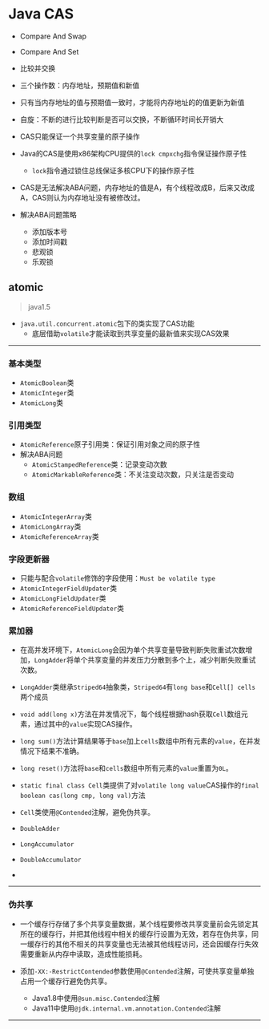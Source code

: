 # Java CAS

- Compare And Swap
- Compare And Set


- 比较并交换
- 三个操作数：内存地址，预期值和新值
- 只有当内存地址的值与预期值一致时，才能将内存地址的的值更新为新值
- 自旋：不断的进行比较判断是否可以交换，不断循环时间长开销大
- CAS只能保证一个共享变量的原子操作


- Java的CAS是使用x86架构CPU提供的`lock cmpxchg`指令保证操作原子性
    - `lock`指令通过锁住总线保证多核CPU下的操作原子性

- CAS是无法解决ABA问题，内存地址的值是A，有个线程改成B，后来又改成A，CAS则认为内存地址没有被修改过。
- 解决ABA问题策略
    - 添加版本号
    - 添加时间戳
    - 悲观锁
    - 乐观锁


## atomic
>java1.5

- `java.util.concurrent.atomic`包下的类实现了CAS功能
    - 底层借助`volatile`才能读取到共享变量的最新值来实现CAS效果

---
### 基本类型
- `AtomicBoolean`类
- `AtomicInteger`类
- `AtomicLong`类

### 引用类型
- `AtomicReference`原子引用类：保证引用对象之间的原子性
- 解决ABA问题
    - `AtomicStampedReference`类：记录变动次数
    - `AtomicMarkableReference`类：不关注变动次数，只关注是否变动

### 数组
- `AtomicIntegerArray`类
- `AtomicLongArray`类
- `AtomicReferenceArray`类


### 字段更新器
- 只能与配合`volatile`修饰的字段使用：`Must be volatile type`
- `AtomicIntegerFieldUpdater`类
- `AtomicLongFieldUpdater`类
- `AtomicReferenceFieldUpdater`类

### 累加器
- 在高并发环境下，`AtomicLong`会因为单个共享变量导致判断失败重试次数增加，`LongAdder`将单个共享变量的并发压力分散到多个上，减少判断失败重试次数。

- `LongAdder`类继承`Striped64`抽象类，`Striped64`有`long base`和`Cell[] cells`两个成员
- `void add(long x)`方法在并发情况下，每个线程根据hash获取`Cell`数组元素，通过其中的`value`实现CAS操作。
- `long sum()`方法计算结果等于`base`加上`cells`数组中所有元素的`value`，在并发情况下结果不准确。
- `long reset()`方法将`base`和`cells`数组中所有元素的`value`重置为`0L`。
- `static final class Cell`类提供了对`volatile long value`CAS操作的`final boolean cas(long cmp, long val)`方法
- `Cell`类使用`@Contended`注解，避免伪共享。


- `DoubleAdder`
- `LongAccumulator`
- `DoubleAccumulator`

-



---
### 伪共享
- 一个缓存行存储了多个共享变量数据，某个线程要修改共享变量前会先锁定其所在的缓存行，并把其他线程中相关的缓存行设置为无效，若存在伪共享，同一缓存行的其他不相关的共享变量也无法被其他线程访问，还会因缓存行失效需要重新从内存中读取，造成性能损耗。

- 添加`-XX:-RestrictContended`参数使用`@Contended`注解，可使共享变量单独占用一个缓存行避免伪共享。
    - Java1.8中使用`@sun.misc.Contended`注解
    - Java11中使用`@jdk.internal.vm.annotation.Contended`注解


---


